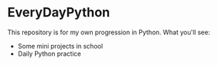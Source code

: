 # EveryDayPython
This repository is for my own progression in Python. 
What you'll see: 
- Some mini projects in school
- Daily Python practice 
